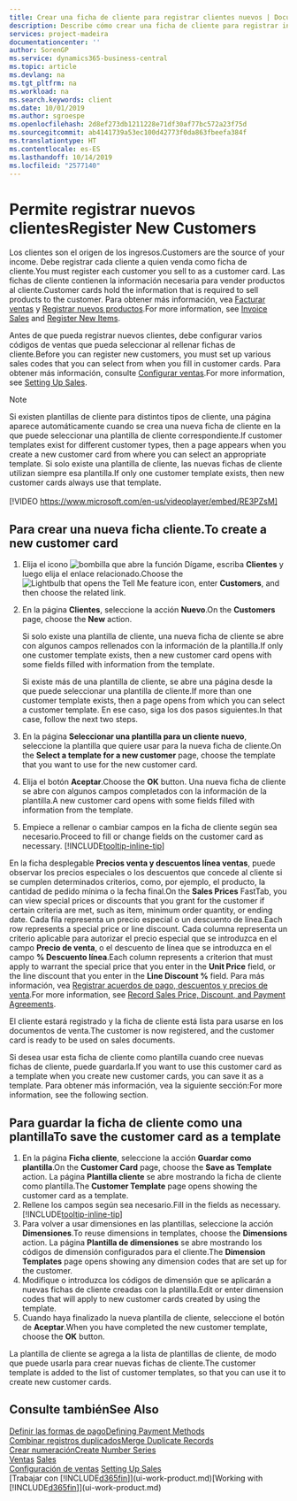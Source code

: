 ```yaml
---
title: Crear una ficha de cliente para registrar clientes nuevos | Documentos de Microsoft
description: Describe cómo crear una ficha de cliente para registrar información acerca de cada cliente nuevo o existente a los que venda productos.
services: project-madeira
documentationcenter: ''
author: SorenGP
ms.service: dynamics365-business-central
ms.topic: article
ms.devlang: na
ms.tgt_pltfrm: na
ms.workload: na
ms.search.keywords: client
ms.date: 10/01/2019
ms.author: sgroespe
ms.openlocfilehash: 2d8ef273db1211228e71df30af77bc572a23f75d
ms.sourcegitcommit: ab4141739a53ec100d42773f0da863fbeefa384f
ms.translationtype: HT
ms.contentlocale: es-ES
ms.lasthandoff: 10/14/2019
ms.locfileid: "2577140"
---
```

# <a name="register-new-customers"></a><span data-ttu-id="9590b-103">Permite registrar nuevos clientes</span><span class="sxs-lookup"><span data-stu-id="9590b-103">Register New Customers</span></span>
<span data-ttu-id="9590b-104">Los clientes son el origen de los ingresos.</span><span class="sxs-lookup"><span data-stu-id="9590b-104">Customers are the source of your income.</span></span> <span data-ttu-id="9590b-105">Debe registrar cada cliente a quien venda como ficha de cliente.</span><span class="sxs-lookup"><span data-stu-id="9590b-105">You must register each customer you sell to as a customer card.</span></span> <span data-ttu-id="9590b-106">Las fichas de cliente contienen la información necesaria para vender productos al cliente.</span><span class="sxs-lookup"><span data-stu-id="9590b-106">Customer cards hold the information that is required to sell products to the customer.</span></span> <span data-ttu-id="9590b-107">Para obtener más información, vea [Facturar ventas](sales-how-invoice-sales.md) y [Registrar nuevos productos](inventory-how-register-new-items.md).</span><span class="sxs-lookup"><span data-stu-id="9590b-107">For more information, see [Invoice Sales](sales-how-invoice-sales.md) and [Register New Items](inventory-how-register-new-items.md).</span></span>  

<span data-ttu-id="9590b-108">Antes de que pueda registrar nuevos clientes, debe configurar varios códigos de ventas que pueda seleccionar al rellenar fichas de cliente.</span><span class="sxs-lookup"><span data-stu-id="9590b-108">Before you can register new customers, you must set up various sales codes that you can select from when you fill in customer cards.</span></span> <span data-ttu-id="9590b-109">Para obtener más información, consulte [Configurar ventas](sales-setup-sales.md).</span><span class="sxs-lookup"><span data-stu-id="9590b-109">For more information, see [Setting Up Sales](sales-setup-sales.md).</span></span>

> [!NOTE]  
>   <span data-ttu-id="9590b-110">Si existen plantillas de cliente para distintos tipos de cliente, una página aparece automáticamente cuando se crea una nueva ficha de cliente en la que puede seleccionar una plantilla de cliente correspondiente.</span><span class="sxs-lookup"><span data-stu-id="9590b-110">If customer templates exist for different customer types, then a page appears when you create a new customer card from where you can select an appropriate template.</span></span> <span data-ttu-id="9590b-111">Si solo existe una plantilla de cliente, las nuevas fichas de cliente utilizan siempre esa plantilla.</span><span class="sxs-lookup"><span data-stu-id="9590b-111">If only one customer template exists, then new customer cards always use that template.</span></span>
<br><br>
> [!VIDEO https://www.microsoft.com/en-us/videoplayer/embed/RE3PZsM]

## <a name="to-create-a-new-customer-card"></a><span data-ttu-id="9590b-112">Para crear una nueva ficha cliente.</span><span class="sxs-lookup"><span data-stu-id="9590b-112">To create a new customer card</span></span>
1. <span data-ttu-id="9590b-113">Elija el icono ![bombilla que abre la función Dígame](media/ui-search/search_small.png "Dígame que desea hacer"), escriba **Clientes** y luego elija el enlace relacionado.</span><span class="sxs-lookup"><span data-stu-id="9590b-113">Choose the ![Lightbulb that opens the Tell Me feature](media/ui-search/search_small.png "Tell me what you want to do") icon, enter **Customers**, and then choose the related link.</span></span>  
2. <span data-ttu-id="9590b-114">En la página **Clientes**, seleccione la acción **Nuevo**.</span><span class="sxs-lookup"><span data-stu-id="9590b-114">On the **Customers** page, choose the **New** action.</span></span>

    <span data-ttu-id="9590b-115">Si solo existe una plantilla de cliente, una nueva ficha de cliente se abre con algunos campos rellenados con la información de la plantilla.</span><span class="sxs-lookup"><span data-stu-id="9590b-115">If only one customer template exists, then a new customer card opens with some fields filled with information from the template.</span></span>

    <span data-ttu-id="9590b-116">Si existe más de una plantilla de cliente, se abre una página desde la que puede seleccionar una plantilla de cliente.</span><span class="sxs-lookup"><span data-stu-id="9590b-116">If more than one customer template exists, then a page opens from which you can select a customer template.</span></span> <span data-ttu-id="9590b-117">En ese caso, siga los dos pasos siguientes.</span><span class="sxs-lookup"><span data-stu-id="9590b-117">In that case, follow the next two steps.</span></span>
3. <span data-ttu-id="9590b-118">En la página **Seleccionar una plantilla para un cliente nuevo**, seleccione la plantilla que quiere usar para la nueva ficha de cliente.</span><span class="sxs-lookup"><span data-stu-id="9590b-118">On the **Select a template for a new customer** page, choose the template that you want to use for the new customer card.</span></span>
4. <span data-ttu-id="9590b-119">Elija el botón **Aceptar**.</span><span class="sxs-lookup"><span data-stu-id="9590b-119">Choose the **OK** button.</span></span> <span data-ttu-id="9590b-120">Una nueva ficha de cliente se abre con algunos campos completados con la información de la plantilla.</span><span class="sxs-lookup"><span data-stu-id="9590b-120">A new customer card opens with some fields filled with information from the template.</span></span>  
5. <span data-ttu-id="9590b-121">Empiece a rellenar o cambiar campos en la ficha de cliente según sea necesario.</span><span class="sxs-lookup"><span data-stu-id="9590b-121">Proceed to fill or change fields on the customer card as necessary.</span></span> [!INCLUDE[tooltip-inline-tip](includes/tooltip-inline-tip_md.md)]

<span data-ttu-id="9590b-122">En la ficha desplegable **Precios venta y descuentos línea ventas**, puede observar los precios especiales o los descuentos que concede al cliente si se cumplen determinados criterios, como, por ejemplo, el producto, la cantidad de pedido mínima o la fecha final.</span><span class="sxs-lookup"><span data-stu-id="9590b-122">On the **Sales Prices** FastTab, you can view special prices or discounts that you grant for the customer if certain criteria are met, such as item, minimum order quantity, or ending date.</span></span> <span data-ttu-id="9590b-123">Cada fila representa un precio especial o un descuento de línea.</span><span class="sxs-lookup"><span data-stu-id="9590b-123">Each row represents a special price or line discount.</span></span> <span data-ttu-id="9590b-124">Cada columna representa un criterio aplicable para autorizar el precio especial que se introduzca en el campo **Precio de venta**, o el descuento de línea que se introduzca en el campo **% Descuento línea**.</span><span class="sxs-lookup"><span data-stu-id="9590b-124">Each column represents a criterion that must apply to warrant the special price that you enter in the **Unit Price** field, or the line discount that you enter in the **Line Discount %** field.</span></span> <span data-ttu-id="9590b-125">Para más información, vea [Registrar acuerdos de pago, descuentos y precios de venta](sales-how-record-sales-price-discount-payment-agreements.md).</span><span class="sxs-lookup"><span data-stu-id="9590b-125">For more information, see [Record Sales Price, Discount, and Payment Agreements](sales-how-record-sales-price-discount-payment-agreements.md).</span></span>

<span data-ttu-id="9590b-126">El cliente estará registrado y la ficha de cliente está lista para usarse en los documentos de venta.</span><span class="sxs-lookup"><span data-stu-id="9590b-126">The customer is now registered, and the customer card is ready to be used on sales documents.</span></span>

<span data-ttu-id="9590b-127">Si desea usar esta ficha de cliente como plantilla cuando cree nuevas fichas de cliente, puede guardarla.</span><span class="sxs-lookup"><span data-stu-id="9590b-127">If you want to use this customer card as a template when you create new customer cards, you can save it as a template.</span></span> <span data-ttu-id="9590b-128">Para obtener más información, vea la siguiente sección:</span><span class="sxs-lookup"><span data-stu-id="9590b-128">For more information, see the following section.</span></span>

## <a name="to-save-the-customer-card-as-a-template"></a><span data-ttu-id="9590b-129">Para guardar la ficha de cliente como una plantilla</span><span class="sxs-lookup"><span data-stu-id="9590b-129">To save the customer card as a template</span></span>
1. <span data-ttu-id="9590b-130">En la página **Ficha cliente**, seleccione la acción **Guardar como plantilla**.</span><span class="sxs-lookup"><span data-stu-id="9590b-130">On the **Customer Card** page, choose the **Save as Template** action.</span></span> <span data-ttu-id="9590b-131">La página **Plantilla cliente** se abre mostrando la ficha de cliente como plantilla.</span><span class="sxs-lookup"><span data-stu-id="9590b-131">The **Customer Template** page opens showing the customer card as a template.</span></span>
2. <span data-ttu-id="9590b-132">Rellene los campos según sea necesario.</span><span class="sxs-lookup"><span data-stu-id="9590b-132">Fill in the fields as necessary.</span></span> [!INCLUDE[tooltip-inline-tip](includes/tooltip-inline-tip_md.md)]
3. <span data-ttu-id="9590b-133">Para volver a usar dimensiones en las plantillas, seleccione la acción **Dimensiones**.</span><span class="sxs-lookup"><span data-stu-id="9590b-133">To reuse dimensions in templates, choose the **Dimensions** action.</span></span> <span data-ttu-id="9590b-134">La página **Plantilla de dimensiones** se abre mostrando los códigos de dimensión configurados para el cliente.</span><span class="sxs-lookup"><span data-stu-id="9590b-134">The **Dimension Templates** page opens showing any dimension codes that are set up for the customer.</span></span>
4. <span data-ttu-id="9590b-135">Modifique o introduzca los códigos de dimensión que se aplicarán a nuevas fichas de cliente creadas con la plantilla.</span><span class="sxs-lookup"><span data-stu-id="9590b-135">Edit or enter dimension codes that will apply to new customer cards created by using the template.</span></span>  
5. <span data-ttu-id="9590b-136">Cuando haya finalizado la nueva plantilla de cliente, seleccione el botón de **Aceptar**.</span><span class="sxs-lookup"><span data-stu-id="9590b-136">When you have completed the new customer template, choose the **OK** button.</span></span>

<span data-ttu-id="9590b-137">La plantilla de cliente se agrega a la lista de plantillas de cliente, de modo que puede usarla para crear nuevas fichas de cliente.</span><span class="sxs-lookup"><span data-stu-id="9590b-137">The customer template is added to the list of customer templates, so that you can use it to create new customer cards.</span></span>

## <a name="see-also"></a><span data-ttu-id="9590b-138">Consulte también</span><span class="sxs-lookup"><span data-stu-id="9590b-138">See Also</span></span>
[<span data-ttu-id="9590b-139">Definir las formas de pago</span><span class="sxs-lookup"><span data-stu-id="9590b-139">Defining Payment Methods</span></span>](finance-payment-methods.md)  
[<span data-ttu-id="9590b-140">Combinar registros duplicados</span><span class="sxs-lookup"><span data-stu-id="9590b-140">Merge Duplicate Records</span></span>](sales-how-merge-duplicate-records.md)  
[<span data-ttu-id="9590b-141">Crear numeración</span><span class="sxs-lookup"><span data-stu-id="9590b-141">Create Number Series</span></span>](ui-create-number-series.md)  
<span data-ttu-id="9590b-142">[Ventas](sales-manage-sales.md)  </span><span class="sxs-lookup"><span data-stu-id="9590b-142">[Sales](sales-manage-sales.md)  </span></span>  
<span data-ttu-id="9590b-143">[Configuración de ventas](sales-setup-sales.md)  </span><span class="sxs-lookup"><span data-stu-id="9590b-143">[Setting Up Sales](sales-setup-sales.md)  </span></span>  
<span data-ttu-id="9590b-144">[Trabajar con [!INCLUDE[d365fin](includes/d365fin_md.md)]](ui-work-product.md)</span><span class="sxs-lookup"><span data-stu-id="9590b-144">[Working with [!INCLUDE[d365fin](includes/d365fin_md.md)]](ui-work-product.md)</span></span>
